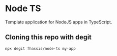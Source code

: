 # Node TS

Template application for NodeJS apps in TypeScript.

## Cloning this repo with degit
```
npx degit fhassis/node-ts my-app
```
